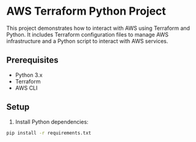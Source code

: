 # AWS Terraform Python Project

This project demonstrates how to interact with AWS using Terraform and Python. It includes Terraform configuration files to manage AWS infrastructure and a Python script to interact with AWS services.

## Prerequisites

- Python 3.x
- Terraform
- AWS CLI

## Setup

1. Install Python dependencies:

```sh
pip install -r requirements.txt